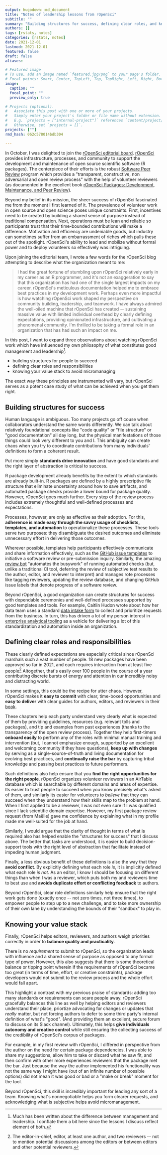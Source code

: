 ```yaml
---
output: hugodown::md_document
title: "Notes of leadership lessons from rOpenSci"
subtitle: ""
summary: "Building structures for success, defining clear roles, and knowing your priorities"
authors: []
tags: [rstats, notes]
categories: [rstats, notes]
date: 2021-12-01
lastmod: 2021-12-01
featured: false
draft: false
aliases:

# Featured image
# To use, add an image named `featured.jpg/png` to your page's folder.
# Focal points: Smart, Center, TopLeft, Top, TopRight, Left, Right, BottomLeft, Bottom, BottomRight.
image:
  caption: ""
  focal_point: ""
  preview_only: true

# Projects (optional).
#   Associate this post with one or more of your projects.
#   Simply enter your project's folder or file name without extension.
#   E.g. `projects = ["internal-project"]` references `content/project/deep-learning/index.md`.
#   Otherwise, set `projects = []`.
projects: [""]
rmd_hash: 062c578014bdb304

---
```


In October, I was delighted to join the [rOpenSci editorial board](https://ropensci.org/blog/2021/10/12/editors2021/). [rOpenSci](https://ropensci.org/about/) provides infrastructure, processes, and community to support the development and maintenance of open source scientific software (R packages). The centerpiece of their efforts is the robust [Software Peer Review](https://ropensci.org/software-review/) program which provides a "transparent, constructive, non adversarial and open review process" with the help of volunteer reviewers (as documented in the excellent book [rOpenSci Packages: Development, Maintenance, and Peer Review](https://devguide.ropensci.org/)).

Beyond my belief in its mission, the sheer success of rOpenSci fascinated me from the moment I first learned of it. The prevalence of volunteer work in open source and open science poses unique constraints. First, incentives need to be created by building a shared sense of purpose instead of traditional compensation. Next, operations must be lean and reliable so participants trust that their time-bounded contributions will make a difference. Motivation and efficiency are undeniable goods, but industry can sometimes suffer from an embarrassment of riches which pulls these out of the spotlight. rOpenSci's ability to lead and mobilize without formal power and to deploy volunteers so effectively was intriguing.

Upon joining the editorial team, I wrote a few words for the rOpenSci blog attempting to describe what the organization meant to me:

> I had the great fortune of stumbling upon rOpenSci relatively early in my career as an R programmer, and it's not an exaggeration to say that this organization has had one of the single largest impacts on my career. rOpenSci's meticulous documentation helped me to embrace best practices in my development work. Perhaps even more impactful is how watching rOpenSci work shaped my perspective on community building, leadership, and teamwork. I have always admired the well-oiled machine that rOpenSci has created -- sustaining massive value with limited individual overhead by clearly defining expectations, providing opinionated infrastructure, and cultivating a phenomenal community. I'm thrilled to be taking a formal role in an organization that has had such an impact on me.

In this post, I want to expand three observations about watching rOpenSci work which have influenced my own philosophy of what constitutes good management and leadership[^1]:

-   building structures for people to succeed
-   defining clear roles and responsibilities
-   knowing your value stack to avoid micromanaging

The exact way these principles are instrumented will vary, but rOpenSci serves as a potent case study of what can be achieved when you get them right.

Building structures for success
-------------------------------

Human language is ambiguous. Too many projects go off couse when collaborators understand the same words differently. We can talk about relatively foundational concepts like "code quality" or "file structure" or "good documentation" all day long, but the physical manifestations of those things could look very different to you and I. This ambiguity can create chaos when you try to coordinate contributions from many individuals' definitions to form a coherent result.

Put more simply **standards drive innovation** and have good standards and the right layer of abstraction is critical to success.

R package development already benefits by the extent to which standards are already built-in. R packages are defined by a highly prescriptive file structure that eliminate uncertainty around how to save artifacts, and automated package checks provide a lower bound for package quality. However, rOpenSci goes much further. Every step of the review process includes extremely thoughtful and well-defined processes and expectations.

Processes, however, are only as effective as their adoption. For this, **adherence is made easy through the savvy usage of checklists, templates, and automation** to operationalize these processes. These tools serve two purposes: they disambiguate the desired outcomes and eliminate unnecessary effort in delivering those outcomes.

Wherever possible, templates help participants effectively communicate and share information effectively, such as the [GitHub issue templates](https://github.com/ropensci/software-review/issues/new/choose) to initiative a software review or pre-submission inquiry. Similarly, the amazing [review bot](https://ropensci.org/commcalls/dec2021-automation/) "automates the busywork" of running automated checks (but, unlike a traditional CI tool, deferring the review of subjective test results to the author, editor, and reviewer to interpret) and manages rote processes like tagging reviewers, updating the review database, and changing GitHub issue labels that denote progress of a software review.

Beyond rOpenSci, a good organization can create structures for success with dependable ceremonies and well-defined processes supported by good templates and tools. For example, Caitlin Hudon wrote about how her data team uses a standard [data intake form](https://caitlinhudon.com/2020/09/16/data-intake-form/) to collect and prioritize requests from the business. In turn, this has driven a lot of my person interest in [enterprise analytical tooling](https://emilyriederer.netlify.app/post/team-of-packages/) as a vehicle for delivering a lot of this standardization and automation inside an organization.

Defining clear roles and responsibilities
-----------------------------------------

These clearly defined expectations are especially critical since rOpenSci marshals such a vast number of people. 18 new packages have been approved so far in 2021, and each requires interaction from at least five people[^2] Altogether, that's easily over 100 people in the course of a year contributing discrete bursts of energy and attention in our incredibly noisy and distracting world.

In some settings, this could be the recipe for utter chaos. However, rOpenSci makes it **easy to commit** with clear, time-boxed opportunities and **easy to deliver** with clear guides for authors, editors, and reviewers in their [book](https://devguide.ropensci.org/index.html).

These chapters help each party understand very clearly what is expected of them by providing guidelines, resources (e.g. relevant tolls and packages), and tip and examples from past experiences (thanks to the transparency of the open review process). Together they help first-timers **onboard easily** to perform any of the roles with minimal manual training and intervention (but, I cannot emphasize enough, supported by an excellent and welcoming community if they have questions), **keep up with changes** by serving as a single-source-of-truth and living documentation for evolving best practices, and **continually raise the bar** by capturing tribal knowledge and passing best practices to future performers.

Such definitions also help ensure that you **find the right opportunities for the right people**. rOpenSci organizes volunteer reviewers in an AirTable database which is searchable by different domains and areas of expertise. Its easier to trust people to succeed when you know precisely what's asked of them, and similarly its easier for volunteers to *believe* that they can succeed when they understand how their skills map to the problem at hand. When I first applied to be a reviewer, I was not even sure if I was qualified since I lack scientific domain expertise. However, my first package review request (from Maëlle) gave me confidence by explaining what in my profile made me well-suited for the job at hand.

Similarly, I would argue that the clarity of thought in terms of what is required also has helped enable the "structures for success" that I discuss above. The better that tasks are understood, it is easier to build decision-support tools with the right level of abstraction that facilitate instead of impeding human judgment.

Finally, a less obvious benefit of these definitions is also the way that they **avoid conflict**. By explicitly defining what each role *is*, it is implicitly defined what each role *is not*. As an editor, I know I should be focusing on different things than when I was a reviewer, which puts both my and reviewers time to best use and **avoids duplicate effort or conflicting feedback** to authors.

Beyond rOpenSci, clear role definitions similarly help ensure that the right work gets done (exactly once -- not zero times, not three times), to empower people to step up to a new challenge, and to take more ownership of their own lane by understanding the bounds of their "sandbox" to play in.

Knowing your value stack
------------------------

Finally, rOpenSci helps editors, reviewers, and authors weigh priorities correctly in order to **balance quality and practicality**.

There is no *requirement* to submit to rOpenSci, so the organization leads with influence and a shared sense of purpose as opposed to any formal type of power. However, this also suggests that there is some theoretical balance or tipping point wherein if the requirements of rOpenSci became too great (in terms of time, effort, or creative constraints), package developers would not submit to the review process and the whole effort would fall apart.

This highlight a contrast with my previous praise of standards: adding too many standards or requirements can scare people away. rOpenSci gracefully balances this line as well by helping editors and reviewers understand their place, priortize advocating for changes or updates that *really* matter, but not forcing authors to defer to some third party's internal definition of what's "good". (And providing them an excellent, secure forum to discuss on its Slack channel). Ultimately, this helps **give individuals autonomy and creative control** while still ensuring the collecting success of the credibility of rOpenSci's corpus of packages.

For example, in my first review with rOpenSci, I differed in perspective from the author on the need for certain package dependencies. I was able to share my suggestions, allow him to take or discard what he saw fit, and then confirm with other more experiences reviewers that the package met the bar. Just because the way the author implemented his functionality was not the same way I might have (out of an infinite number of possible options) did not mean it was good or bad or a "make or break" moment for the tool.

Beyond rOpenSci, this skill is incredibly important for leading any sort of a team. Knowing what's nonnegotiable helps you form clearer requests, and acknowledging what is subjective helps avoid micromanagement.

[^1]: Much has been written about the difference between management and leadership. I conflate them a bit here since the lessons I discuss reflect element of both.

[^2]: The editor-in-chief, editor, at least one author, and two reviewers -- not to mention potential discussions among the editors or between editors and other potential reviewers.

